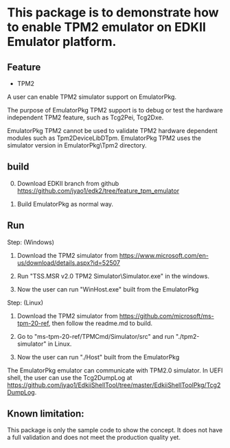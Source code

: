 # This package is to demonstrate how to enable TPM2 emulator on EDKII Emulator platform.

## Feature
- TPM2

A user can enable TPM2 simulator support on EmulatorPkg.

The purpose of EmulatorPkg TPM2 support is to debug or test the hardware independent TPM2 feature, such as Tcg2Pei, Tcg2Dxe.

EmulatorPkg TPM2 cannot be used to validate TPM2 hardware dependent modules such as Tpm2DeviceLibDTpm.
EmulatorPkg TPM2 uses the simulator version in EmulatorPkg\Tpm2 directory.

## build

  0) Download EDKII branch from github https://github.com/jyao1/edk2/tree/feature_tpm_emulator

  1) Build EmulatorPkg as normal way.

## Run

Step: (Windows)

1) Download the TPM2 simulator from https://www.microsoft.com/en-us/download/details.aspx?id=52507

2) Run "TSS.MSR v2.0 TPM2 Simulator\Simulator.exe" in the windows.

3) Now the user can run "WinHost.exe" built from the EmulatorPkg

Step: (Linux)

1) Download the TPM2 simulator from https://github.com/microsoft/ms-tpm-20-ref, then follow the readme.md to build.

2) Go to "ms-tpm-20-ref/TPMCmd/Simulator/src" and run "./tpm2-simulator" in Linux.

3) Now the user can run "./Host" built from the EmulatorPkg

The EmulatorPkg emulator can communicate with TPM2.0 simulator. In UEFI shell, the user can use the Tcg2DumpLog at https://github.com/jyao1/EdkiiShellTool/tree/master/EdkiiShellToolPkg/Tcg2DumpLog.

## Known limitation:
This package is only the sample code to show the concept.
It does not have a full validation and does not meet the production quality yet.
